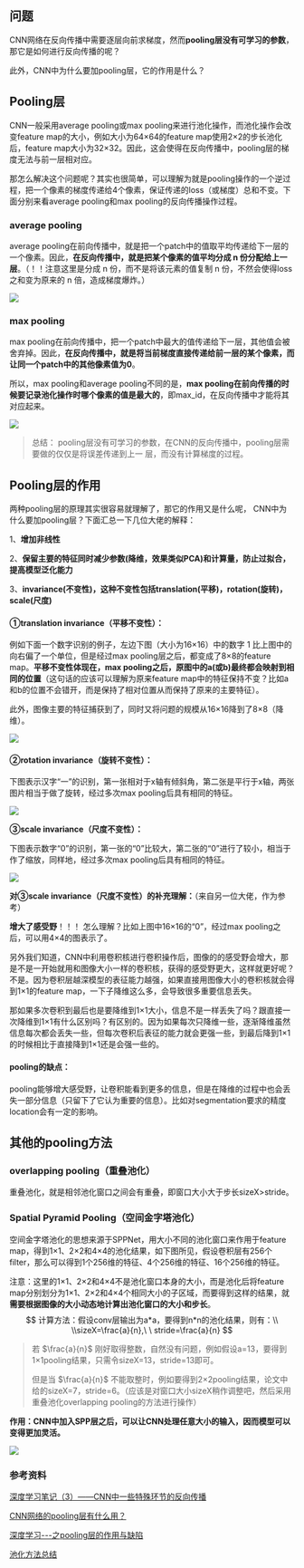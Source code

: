 ## 问题

CNN网络在反向传播中需要逐层向前求梯度，然而**pooling层没有可学习的参数**，那它是如何进行反向传播的呢？

此外，CNN中为什么要加pooling层，它的作用是什么？

## Pooling层

CNN一般采用average pooling或max pooling来进行池化操作，而池化操作会改变feature map的大小，例如大小为64×64的feature map使用2×2的步长池化后，feature map大小为32×32。因此，这会使得在反向传播中，pooling层的梯度无法与前一层相对应。

那怎么解决这个问题呢？其实也很简单，可以理解为就是pooling操作的一个逆过程，把一个像素的梯度传递给4个像素，保证传递的loss（或梯度）总和不变。下面分别来看average pooling和max pooling的反向传播操作过程。

### average pooling

average pooling在前向传播中，就是把一个patch中的值取平均传递给下一层的一个像素。因此，**在反向传播中，就是把某个像素的值平均分成 n 份分配给上一层**。（！！注意这里是分成 n 份，而不是将该元素的值复制 n 份，不然会使得loss之和变为原来的 n 倍，造成梯度爆炸。）

![](https://i.loli.net/2020/05/15/vMwAtSe7fy5dXj4.jpg)

### max pooling

max pooling在前向传播中，把一个patch中最大的值传递给下一层，其他值会被舍弃掉。因此，**在反向传播中，就是将当前梯度直接传递给前一层的某个像素，而让同一个patch中的其他像素值为0**。

所以，max pooling和average pooling不同的是，**max pooling在前向传播的时候要记录池化操作时哪个像素的值是最大的**，即max_id，在反向传播中才能将其对应起来。

![](https://i.loli.net/2020/05/15/TArNvOntfCB9Goj.jpg)



> 总结：	pooling层没有可学习的参数，在CNN的反向传播中，pooling层需要做的仅仅是将误差传递到上一				层，而没有计算梯度的过程。



## Pooling层的作用

两种pooling层的原理其实很容易就理解了，那它的作用又是什么呢， CNN中为什么要加pooling层？下面汇总一下几位大佬的解释：

1、**增加非线性**

2、**保留主要的特征同时减少参数(降维，效果类似PCA)和计算量，防止过拟合，提高模型泛化能力**

3、**invariance(不变性)，这种不变性包括translation(平移)，rotation(旋转)，scale(尺度)**



#### **①translation invariance（平移不变性）：**

例如下面一个数字识别的例子，左边下图（大小为16×16）中的数字 1 比上图中的向右偏了一个单位，但是经过max pooling层之后，都变成了8×8的feature map。**平移不变性体现在，max pooling之后，原图中的a(或b)最终都会映射到相同的位置**（这句话的应该可以理解为原来feature map中的特征保持不变？比如a和b的位置不会错开，而是保持了相对位置从而保持了原来的主要特征）。

此外，图像主要的特征捕获到了，同时又将问题的规模从16×16降到了8×8（降维）。

![](https://i.loli.net/2020/05/15/hNB69TeSsXroWq3.jpg)

#### ②rotation invariance（旋转不变性）：

下图表示汉字“一”的识别，第一张相对于x轴有倾斜角，第二张是平行于x轴，两张图片相当于做了旋转，经过多次max pooling后具有相同的特征。

![](https://i.loli.net/2020/05/15/XtrVphe8WIC9x6n.jpg)

**③scale invariance（尺度不变性）：**

下图表示数字“0”的识别，第一张的“0”比较大，第二张的“0”进行了较小，相当于作了缩放，同样地，经过多次max pooling后具有相同的特征。

![](https://i.loli.net/2020/05/15/uGUTXKp6QmNlsZ2.jpg)



**对③scale invariance（尺度不变性）的补充理解：**（来自另一位大佬，作为参考）

**增大了感受野**！！！  怎么理解？比如上图中16×16的“0”，经过max pooling之后，可以用4×4的图表示了。

另外我们知道，CNN中利用卷积核进行卷积操作后，图像的的感受野会增大，那是不是一开始就用和图像大小一样的卷积核，获得的感受野更大，这样就更好呢？不是。因为卷积层越深模型的表征能力越强，如果直接用图像大小的卷积核就会得到1×1的feature map，一下子降维这么多，会导致很多重要信息丢失。

那如果多次卷积到最后也是要降维到1×1大小，信息不是一样丢失了吗？跟直接一次降维到1×1有什么区别吗？有区别的。因为如果每次只降维一些，逐渐降维虽然信息每次都会丢失一些，但每次卷积后表征的能力就会更强一些，到最后降到1×1的时候相比于直接降到1×1还是会强一些的。

#### pooling的缺点：

pooling能够增大感受野，让卷积能看到更多的信息，但是在降维的过程中也会丢失一部分信息（只留下了它认为重要的信息）。比如对segmentation要求的精度location会有一定的影响。



## 其他的pooling方法

### overlapping pooling（重叠池化）

重叠池化，就是相邻池化窗口之间会有重叠，即窗口大小大于步长sizeX>stride。

### Spatial Pyramid Pooling（空间金字塔池化）

空间金字塔池化的思想来源于SPPNet，用大小不同的池化窗口来作用于feature map，得到1×1、2×2和4×4的池化结果，如下图所见，假设卷积层有256个filter，那么可以得到1个256维的特征、4个256维的特征、16个256维的特征。

注意：这里的1×1、2×2和4×4不是池化窗口本身的大小，而是池化后将feature map分别划分为1×1、2×2和4×4个相同大小的子区域，而要得到这样的结果，就**需要根据图像的大小动态地计算出池化窗口的大小和步长**。
$$
计算方法：假设conv层输出为a*a，要得到n*n的池化结果，则有：\\ \\sizeX=\frac{a}{n},\ \ stride=\frac{a}{n}
$$

> 若 $\frac{a}{n}$ 刚好取得整数，自然没有问题，例如假设a=13，要得到1×1pooling结果，只需令sizeX=13，stride=13即可。
>
> 但是当 $\frac{a}{n}$ 不能取整时，例如要得到2×2pooling结果，论文中给的sizeX=7，stride=6。（应该是对窗口大小sizeX稍作调整吧，然后采用重叠池化overlapping pooling的方法进行操作）

**作用：CNN中加入SPP层之后，可以让CNN处理任意大小的输入，因而模型可以变得更加灵活。**



![](https://i.loli.net/2020/05/16/B81LE2Ijgsn5cF7.png)



### 参考资料

[深度学习笔记（3）——CNN中一些特殊环节的反向传播](https://blog.csdn.net/qq_21190081/article/details/72871704)

[CNN网络的pooling层有什么用？](https://www.zhihu.com/question/36686900/answer/130890492)

[深度学习---之pooling层的作用与缺陷](https://blog.csdn.net/zxyhhjs2017/article/details/78607469)

[池化方法总结](https://blog.csdn.net/danieljianfeng/article/details/42433475)

